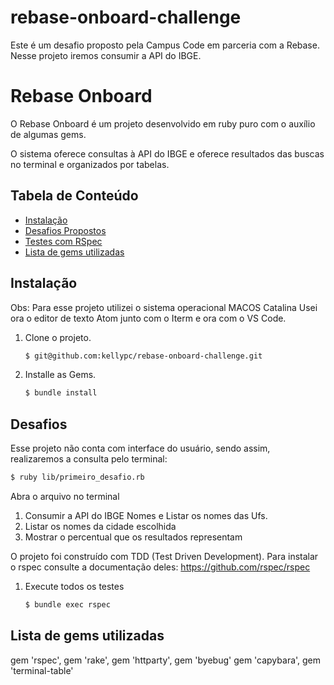 # rebase-onboard-challenge
Este é um desafio proposto pela Campus Code em parceria com a Rebase. Nesse projeto iremos consumir a API do IBGE.

# Rebase Onboard

O Rebase Onboard é um projeto desenvolvido em ruby puro com o auxílio de algumas gems.

O sistema oferece consultas à API do IBGE e oferece resultados das buscas no terminal e organizados por tabelas.

## Tabela de Conteúdo

* [Instalação](#instalacao)
* [Desafios Propostos](#Desafios)
* [Testes com RSpec](#testes-com-rspec)
* [Lista de gems utilizadas](#lista_de_gems_utilizadas)


## Instalação
Obs: Para esse projeto utilizei o sistema operacional MACOS Catalina
Usei ora o editor de texto Atom junto com o Iterm  e ora com o VS Code.

1. Clone o projeto.

	~~~ sh
	$ git@github.com:kellypc/rebase-onboard-challenge.git
	~~~

2. Installe as Gems.

	~~~ sh
	$ bundle install
	~~~
  
## Desafios

Esse projeto não conta com interface do usuário, sendo assim, realizaremos a consulta pelo terminal:
~~~ sh
$ ruby lib/primeiro_desafio.rb
~~~

Abra o arquivo no terminal 
1. Consumir a API do IBGE Nomes e Listar os nomes das Ufs.
2. Listar os nomes da cidade escolhida 
3. Mostrar o percentual que os resultados representam

O projeto foi construído com TDD (Test Driven Development).
Para instalar o rspec consulte a documentação deles: https://github.com/rspec/rspec
1. Execute todos os  testes

	~~~ sh
	$ bundle exec rspec
	~~~
	
## Lista de gems utilizadas
 gem 'rspec', 
 gem 'rake', 
 gem 'httparty', 
 gem 'byebug'
 gem 'capybara', 
 gem 'terminal-table'


